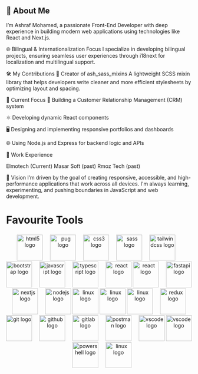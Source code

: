 ## 👋 About Me
I’m Ashraf Mohamed, a passionate Front-End Developer with deep experience in building modern web applications using technologies like React and Next.js.

🌐 Bilingual & Internationalization Focus
I specialize in developing bilingual projects, ensuring seamless user experiences through i18next for localization and multilingual support.

🛠️ My Contributions
🧩 Creator of ash_sass_mixins
A lightweight SCSS mixin library that helps developers write cleaner and more efficient stylesheets by optimizing layout and spacing.

💼 Current Focus
🔧 Building a Customer Relationship Management (CRM) system

⚛️ Developing dynamic React components

🖥️ Designing and implementing responsive portfolios and dashboards

🌐 Using Node.js and Express for backend logic and APIs

🏢 Work Experience

Elmotech (Current)
Masar Soft (past)
Rmoz Tech (past)

🚀 Vision
I’m driven by the goal of creating responsive, accessible, and high-performance applications that work across all devices.
I'm always learning, experimenting, and pushing boundaries in JavaScript and web development.

<h1 align="left">Favourite Tools</h1>

###

 <div align="center">
            <img
              src="https://skillicons.dev/icons?i=html"
              height="70"
              alt="html5 logo"
            />
            <img width="12" />
            <img
              src="https://skillicons.dev/icons?i=pug"
              height="70"
              alt="pug logo"
            />
            <img width="12" />
            <img
              src="https://skillicons.dev/icons?i=css"
              height="70"
              alt="css3 logo"
            />
            <img width="12" />
            <img
              src="https://skillicons.dev/icons?i=sass"
              height="70"
              alt="sass logo"
            />
            <img width="12" />
            <img
              src="https://skillicons.dev/icons?i=tailwind"
              height="70"
              alt="tailwindcss logo"
            />
            <img width="12" />
            <img
              src="https://skillicons.dev/icons?i=bootstrap"
              height="70"
              alt="bootstrap logo"
            />
            <img width="12" />
            <img
              src="https://skillicons.dev/icons?i=js"
              height="70"
              alt="javascript logo"
            />
            <img width="12" />
            <img
              src="https://skillicons.dev/icons?i=ts"
              height="70"
              alt="typescript logo"
            />
            <img width="12" />
            <img
              src="https://skillicons.dev/icons?i=react"
              height="70"
              alt="react logo"
            />
            <img
              src="https://skillicons.dev/icons?i=vite"
              height="70"
              alt="react logo"
            />
            <img width="12" />
            <img
              src="https://skillicons.dev/icons?i=fastapi"
              height="70"
              alt="fastapi logo"
            />
            <img width="12" />
            <img
              src="https://skillicons.dev/icons?i=nextjs"
              height="70"
              alt="nextjs logo"
            />
            <img width="12" />
            <img
              src="https://skillicons.dev/icons?i=nodejs"
              height="70"
              alt="nodejs logo"
            />
              <img
              src="https://skillicons.dev/icons?i=express"
              height="70"
              alt="linux logo"
            />
              <img
              src="https://skillicons.dev/icons?i=mongo"
              height="70"
              alt="linux logo"
            />
            <img
              src="https://skillicons.dev/icons?i=supabase"
              height="70"
              alt="linux logo"
            />
            <img width="12" />
            <img
              src="https://skillicons.dev/icons?i=redux"
              height="70"
              alt="redux logo"
            />
            <img width="12" />
            <img
              src="https://skillicons.dev/icons?i=git"
              height="70"
              alt="git logo"
            />
            <img width="12" />
            <img
              src="https://skillicons.dev/icons?i=github"
              height="70"
              alt="github logo"
            />
            <img width="12" />
            <img
              src="https://skillicons.dev/icons?i=gitlab"
              height="70"
              alt="gitlab logo"
            />
            <img width="12" />
            <img
              src="https://skillicons.dev/icons?i=postman"
              height="70"
              alt="postman logo"
            />
            <img width="12" />
            <img
              src="https://skillicons.dev/icons?i=vscode"
              height="70"
              alt="vscode logo"
            />
            <img
              src="https://skillicons.dev/icons?i=webstorm"
              height="70"
              alt="vscode logo"
            />
            <img width="12" />
            <img
              src="https://skillicons.dev/icons?i=powershell"
              height="70"
              alt="powershell logo"
            />
            <img width="12" />
            <img
              src="https://cdn.jsdelivr.net/gh/devicons/devicon/icons/linux/linux-original.svg"
              height="70"
              alt="linux logo"
            />
          </div>
